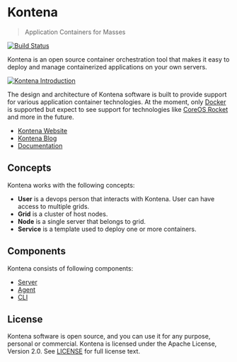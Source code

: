 # Kontena

> Application Containers for Masses

[![Build Status](https://travis-ci.org/kontena/kontena.svg?branch=master)](https://travis-ci.org/kontena/kontena)

Kontena is an open source container orchestration tool that makes it easy to deploy and manage containerized applications on your own servers.

[![Kontena Introduction](https://asciinema.org/a/20584.png)](https://asciinema.org/a/20584)

The design and architecture of Kontena software is built to provide support for various application container technologies. At the moment, only [Docker](https://github.com/docker/docker) is supported but expect to see support for technologies like [CoreOS Rocket](https://github.com/coreos/rocket) and more in the future.

- [Kontena Website](http://www.kontena.io)
- [Kontena Blog](http://blog.kontena.io)
- [Documentation](docs/)

## Concepts

Kontena works with the following concepts:

- **User** is a devops person that interacts with Kontena. User can have access to multiple grids.
- **Grid** is a cluster of host nodes.
- **Node** is a single server that belongs to grid.
- **Service** is a template used to deploy one or more containers.

## Components

Kontena consists of following components:

- [Server](server/)
- [Agent](agent)
- [CLI](cli/)


## License

Kontena software is open source, and you can use it for any purpose, personal or commercial. Kontena is licensed under the Apache License, Version 2.0. See [LICENSE](LICENSE) for full license text.
